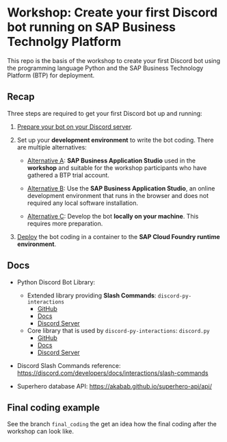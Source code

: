 # Workshop: Create your first Discord bot running on SAP Business Technolgy Platform

  This repo is the basis of the workshop to create your first Discord bot using the 
  programming language Python and the SAP Business Technology Platform (BTP) for deployment.

## Recap

  Three steps are required to get your first Discord bot up and running:
  1. [Prepare your bot on your Discord server](Project_Setup.md#prepare_discord_bot_appl).

  1. Set up your __development environment__ to write the bot coding. There are multiple 
     alternatives:
     - [Alternative A](Project_Setup.md#proj_setup_use_workshop_account): __SAP 
      Business Application Studio__ used in the __workshop__ and suitable for the workshop 
      participants who have gathered a BTP trial account.

     - [Alternative B](Project_Setup.md#proj_setup_bas): Use the 
       __SAP Business Application Studio__, an online development environment that runs 
       in the browser and does not required any local software installation.

     - [Alternative C](Project_Setup.md#proj_setup_local): Develop the bot __locally on 
       your machine__. This requires more preparation.

  1. [Deploy](Project_Setup.md#deployment_cf) the bot coding in a container to the 
     __SAP Cloud Foundry runtime environment__.


## Docs

  - Python Discord Bot Library: 
    - Extended library providing __Slash Commands__: `discord-py-interactions`
      - [GitHub](https://github.com/goverfl0w/discord-interactions)
      - [Docs](https://discord-interactions.readthedocs.io/en/latest/)
      - [Discord Server](https://discord.gg/J93paqGK)
    - Core library that is used by `discord-py-interactions`: `discord.py`
      - [GitHub](https://github.com/Rapptz/discord.py)
      - [Docs](https://discordpy.readthedocs.io/en/latest/)
      - [Discord Server](https://discord.gg/dpy)

  - Discord Slash Commands reference: 
    https://discord.com/developers/docs/interactions/slash-commands

  - Superhero database API: https://akabab.github.io/superhero-api/api/


## Final coding example

  See the branch `final_coding` the get an idea how the final coding after the workshop 
  can look like.
